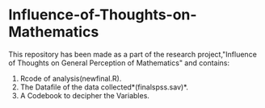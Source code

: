 # Influence-of-Thoughts-on-Mathematics
This repository has been made as a part of the research project,"Influence of Thoughts on General Perception of Mathematics" and contains:
1. Rcode of analysis(newfinal.R).
2. The Datafile of the data collected*(finalspss.sav)*.
3. A Codebook to decipher the Variables. 
